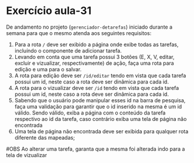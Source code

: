 # Exercício aula-31

De andamento no projeto (`gerenciador-detarefas`) iniciado durante a semana para que o mesmo atenda aos seguintes requisitos:

1. Para a rota `/` deve ser exibido a página onde exibe todas as tarefas, incluíndo o componente de adicionar tarefa.
1. Levando em conta que uma tarefa possui 3 botões (E, X, V, editar, excluir e vizualizar, respectivamente) de ação, faça uma rota para edição e uma para o salvar.
1. A rota para edição deve ser `/id/editar` tendo em vista que cada tarefa possui um id, neste caso a rota deve ser dinâmica para cada id.
1. A rota para o vizualizar deve ser `/id` tendo em vista que cada tarefa possui um id, neste caso a rota deve ser dinâmica para cada id.
1. Sabendo que o usuário pode manipular esses id na barra de pesquisa, faça uma validação para garantir que o id inserido na mesma é um id válido. Sendo válido, exiba a página com o conteúdo da tarefa respectivo ao id da tarefa, caso contrário exiba uma tela de página não encontrada
1. Uma tela de página não encontrada deve ser exibida para qualquer rota diferente das mapeadas;

#OBS Ao alterar uma tarefa, garanta que a mesma foi alterada indo para a tela de vizualizar